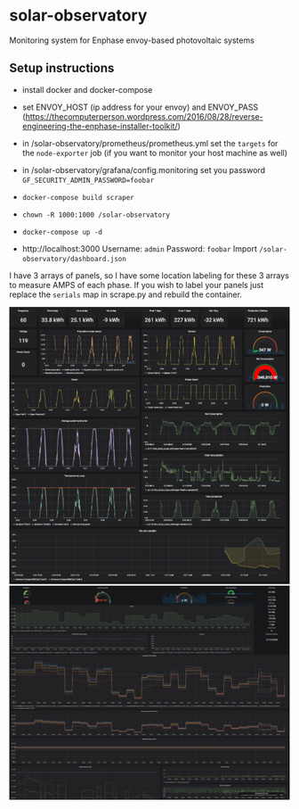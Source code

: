 # solar-observatory
Monitoring system for Enphase envoy-based photovoltaic systems

## Setup instructions

* install docker and docker-compose
* set ENVOY_HOST (ip address for your envoy) and ENVOY_PASS
(https://thecomputerperson.wordpress.com/2016/08/28/reverse-engineering-the-enphase-installer-toolkit/)

* in /solar-observatory/prometheus/prometheus.yml set the `targets` for the `node-exporter` job 
  (if you want to monitor your host machine as well)
  
* in /solar-observatory/grafana/config.monitoring set you password `GF_SECURITY_ADMIN_PASSWORD=foobar`
* `docker-compose build scraper`
* `chown -R 1000:1000 /solar-observatory`
* `docker-compose up -d`
* http://localhost:3000  Username: `admin` Password: `foobar` Import `/solar-observatory/dashboard.json`



I have 3 arrays of panels, so I have some location labeling for these 3 arrays to measure AMPS of each phase.
If you wish to label your panels
just replace the `serials` map in scrape.py and rebuild the container.

![dashboard](https://github.com/petercable/solar-observatory/blob/master/screenshot.png)
![dashboard](https://github.com/MasterCATZ/solar-observatory/blob/master/Screenshot%20from%202019-04-20%2015-14-27.png)
